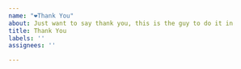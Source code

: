 ```yaml
---
name: "❤️Thank You"
about: Just want to say thank you, this is the guy to do it in
title: Thank You
labels: ''
assignees: ''

---
```



